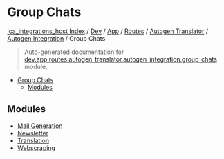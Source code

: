 # Group Chats

[ica_integrations_host Index](../../../../../../README.md#ica_integrations_host-index) / [Dev](../../../../../index.md#dev) / [App](../../../../index.md#app) / [Routes](../../../index.md#routes) / [Autogen Translator](../../index.md#autogen-translator) / [Autogen Integration](../index.md#autogen-integration) / Group Chats

> Auto-generated documentation for [dev.app.routes.autogen_translator.autogen_integration.group_chats](https://github.com/destiny/ica_integrations_host/blob/main/dev/app/routes/autogen_translator/autogen_integration/group_chats/__init__.py) module.

- [Group Chats](#group-chats)
  - [Modules](#modules)

## Modules

- [Mail Generation](mail_generation/index.md)
- [Newsletter](newsletter/index.md)
- [Translation](translation/index.md)
- [Webscraping](webscraping/index.md)
